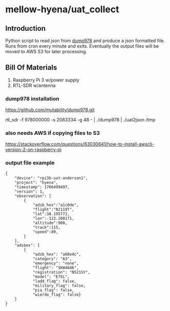 mellow-hyena/uat_collect
=========================

## Introduction
Python script to read json from [dump978](https://github.com/mutability/dump978) and produce a json formatted file.  Runs from cron every minute and exits.  Eventually the output files will be moved to AWS S3 for later processing.


## Bill Of Materials
1. Raspberry Pi 3 w/power supply
1. RTL-SDR w/antenna

### dump978 installation

https://github.com/mutability/dump978.git

rtl_sdr -f 978000000 -s 2083334 -g 48 - | ./dump978 | ./uat2json /tmp

### also needs AWS if copying files to S3
https://stackoverflow.com/questions/63030641/how-to-install-awscli-version-2-on-raspberry-pi

### output file example
```
{
    "device": "rpi3b-uat-anderson1", 
    "project": "hyena", 
    "timestamp": 1706499497, 
    "version": 1, 
    "observation": [
        {
            "adsb_hex":"a1c0de",
            "flight":"N2119T",
            "lat":38.195772,
            "lon":-122.280171,
            "altitude":900,
            "track":115,
            "speed":89,
        }
    ],
    "adsbex": [
        {
            "adsb_hex": "a68e4c", 
            "category": "A3", 
            "emergency": "none", 
            "flight": "SKW4846", 
            "registration": "N521SY", 
            "model": "E75L", 
            "ladd_flag": false, 
            "military_flag": false, 
            "pia_flag": false, 
            "wierdo_flag": false}
    ]
}
```
